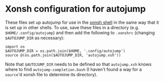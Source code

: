 # Xonsh configuration for autojump
These files set up autojump for use in the [xonsh shell](https://xon.sh) in the same way that it is set up in other shells. To use, save these files in a directory (e.g. `$HOME/.config/autojump`) and then add the following to `.xonshrc` (changing `$AUTOJUMP_DIR` as necessary):

```
import os
$AUTOJUMP_DIR = os.path.join($HOME, '.config/autojump')
source @(os.path.join($AUTOJUMP_DIR, 'autojump.xsh'))
```

Note that `$AUTOJUMP_DIR` needs to be defined so that `autojump.xsh` knows where to find `autojump-completion.bash` (I haven't found a way for a `source`'d xonsh file to determine its directory).
